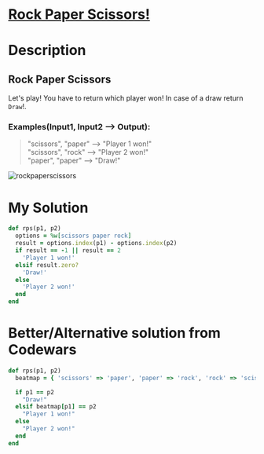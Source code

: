 # [Rock Paper Scissors!](https://www.codewars.com/kata/5672a98bdbdd995fad00000f)

# Description
## Rock Paper Scissors
Let's play! You have to return which player won! In case of a draw return <code>Draw</code>!.

### Examples(Input1, Input2 --> Output):

>"scissors", "paper" --> "Player 1 won!"\
"scissors", "rock" --> "Player 2 won!"\
"paper", "paper" --> "Draw!"

![rockpaperscissors](http://i.imgur.com/aimOQVX.png)
# My Solution

```ruby
def rps(p1, p2)
  options = %w[scissors paper rock]
  result = options.index(p1) - options.index(p2)
  if result == -1 || result == 2
    'Player 1 won!'
  elsif result.zero?
    'Draw!'
  else
    'Player 2 won!'
  end
end
```

# Better/Alternative solution from Codewars
```ruby
def rps(p1, p2)
  beatmap = { 'scissors' => 'paper', 'paper' => 'rock', 'rock' => 'scissors' }

  if p1 == p2
    "Draw!"
  elsif beatmap[p1] == p2
    "Player 1 won!"
  else
    "Player 2 won!"
  end
end
```